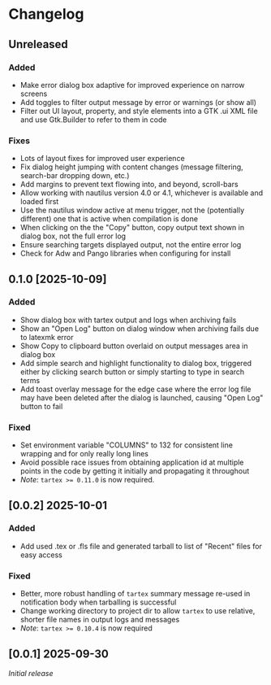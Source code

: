 # Changelog

## Unreleased

### Added

- Make error dialog box adaptive for improved experience on narrow screens
- Add toggles to filter output message by error or warnings (or show all)
- Filter out UI layout, property, and style elements into a GTK .ui XML file and use Gtk.Builder to refer to them in code

### Fixes

- Lots of layout fixes for improved user experience
- Fix dialog height jumping with content changes (message filtering, search-bar dropping down, etc.)
- Add margins to prevent text flowing into, and beyond, scroll-bars
- Allow working with nautilus version 4.0 or 4.1, whichever is available and loaded first
- Use the nautilus window active at menu trigger, not the (potentially different) one that is active when compilation is done
- When clicking on the the "Copy" button, copy output text shown in dialog box, not the full error log
- Ensure searching targets displayed output, not the entire error log
- Check for Adw and Pango libraries when configuring for install

## 0.1.0 [2025-10-09]

### Added

- Show dialog box with tartex output and logs when archiving fails
- Show an "Open Log" button on dialog window when archiving fails due to latexmk
    error
- Show Copy to clipboard button overlaid on output messages area in dialog box
- Add simple search and highlight functionality to dialog box, triggered either
    by clicking search button or simply starting to type in search terms
- Add toast overlay message for the edge case where the error log file may have
    been deleted after the dialog is launched, causing "Open Log" button to fail

### Fixed

- Set environment variable "COLUMNS" to 132 for consistent line wrapping and for
    only really long lines
- Avoid possible race issues from obtaining application id at multiple points in
    the code by getting it initially and propagating it throughout
- *Note*: `tartex >= 0.11.0` is now required.

## [0.0.2] 2025-10-01

### Added

- Add used .tex or .fls file and generated tarball to list of "Recent" files for easy access

### Fixed

- Better, more robust handling of `tartex` summary message re-used in notification body when tarballing is successful
- Change working directory to project dir to allow `tartex` to use relative, shorter file names in output logs and messages
- *Note*: `tartex >= 0.10.4` is now required

## [0.0.1] 2025-09-30

*Initial release*

